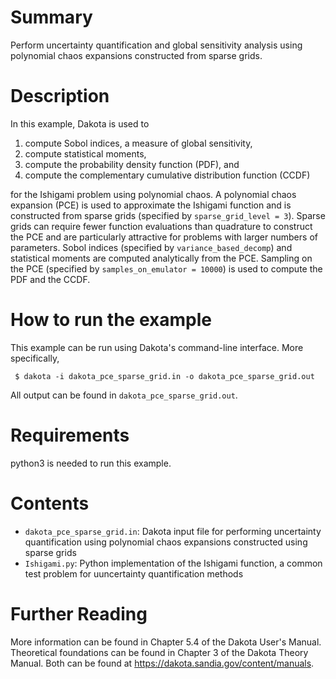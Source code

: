 # Summary

Perform uncertainty quantification and global sensitivity analysis using polynomial chaos expansions constructed from sparse grids.

# Description

In this example, Dakota is used to

1. compute Sobol indices, a measure of global sensitivity,
2. compute statistical moments,
3. compute the probability density function (PDF), and
4. compute the complementary cumulative distribution function (CCDF)

for the Ishigami problem using polynomial chaos.  A polynomial chaos expansion (PCE) is used to approximate the Ishigami function and is constructed from sparse grids (specified by `sparse_grid_level = 3`).  Sparse grids can require fewer function evaluations than quadrature to construct the PCE and are particularly attractive for problems with larger numbers of parameters.  Sobol indices (specified by `variance_based_decomp`) and statistical moments are computed analytically from the PCE.  Sampling on the PCE (specified by `samples_on_emulator = 10000`) is used to compute the PDF and the CCDF.

# How to run the example

This example can be run using Dakota's command-line interface.  More specifically,

     $ dakota -i dakota_pce_sparse_grid.in -o dakota_pce_sparse_grid.out

All output can be found in `dakota_pce_sparse_grid.out`.

# Requirements

python3 is needed to run this example.

# Contents

* `dakota_pce_sparse_grid.in`: Dakota input file for performing uncertainty quantification using polynomial chaos expansions constructed using sparse grids
* `Ishigami.py`: Python implementation of the Ishigami function, a common test problem for uuncertainty quantification methods

# Further Reading

More information can be found in Chapter 5.4 of the Dakota User's Manual.  Theoretical foundations can be found in Chapter 3 of the Dakota Theory Manual.  Both can be found at https://dakota.sandia.gov/content/manuals.
